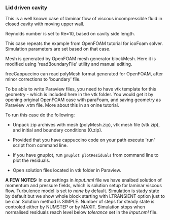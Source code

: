 ### Lid driven cavity

This is a well known case of laminar flow of viscous incompressible fluid in closed cavity with moving upper wall.

Reynolds number is set to Re=10, based on cavity side length.

This case repeats the example from OpenFOAM tutorial for icoFoam solver. Simulation parameters are set based on that case.

Mesh is generated by OpenFOAM mesh generator blockMesh. Here it is modified using 'readBoundaryFile' utility and manual editing.

freeCappuccino can read polyMesh format generated for OpenFOAM, after minor corrections to 'boundary' file.

To be able to write Paraview files, you need to have vtk template for this geometry - which is included here in the vtk folder. You would get it by opening original OpenFOAM case with paraFoam, and saving geometry as Paraview .vtm file. More about this in an onine tutorial.

To run this case do the following:

* Unpack zip archives with mesh (polyMesh.zip), vtk mesh file (vtk.zip), and initial and boundary conditions (0.zip).

* Provided that you have cappuccino code on your path execute 'run' script from command line.

* If you have gnuplot, run `gnuplot plotResiduals` from command line to plot the residuals.

* Open solution files located in vtk folder in Paraview.

__A FEW NOTES:__ In our settings in _input.nml_ file we have enalbed solution of momentum and pressure fields, which is solution setup for laminar viscous flow. Turbulence model is set to _none_  by default. Simulation is stady state by default but we show whole block starting with LTRANSIENT option just to be clar. Solution method is SIMPLE. Number of steps for steady state is controled either by NUMSTEP or by MAXIT. Simulation stops when normalised residuals reach level below _tolerance_ set in the _input.nml_ file.